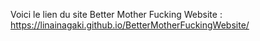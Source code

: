 Voici le lien du site Better Mother Fucking Website : 
https://linainagaki.github.io/BetterMotherFuckingWebsite/
